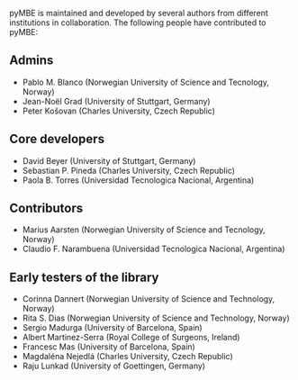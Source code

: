 pyMBE is maintained and developed by several authors from different institutions in collaboration.
The following people have contributed to pyMBE:

## Admins
- Pablo M. Blanco (Norwegian University of Science and Tecnology, Norway)
- Jean-Noël Grad (University of Stuttgart, Germany)
- Peter Košovan (Charles University, Czech Republic)

## Core developers
- David Beyer (University of Stuttgart, Germany)
- Sebastian P. Pineda (Charles University, Czech Republic)
- Paola B. Torres (Universidad Tecnologica Nacional, Argentina)

## Contributors
- Marius Aarsten (Norwegian University of Science and Tecnology, Norway)
- Claudio F. Narambuena (Universidad Tecnologica Nacional, Argentina)

## Early testers of the library
- Corinna Dannert (Norwegian University of Science and Technology, Norway)
- Rita S. Dias (Norwegian University of Science and Technology, Norway)
- Sergio Madurga (University of Barcelona, Spain)
- Albert Martinez-Serra (Royal College of Surgeons, Ireland)
- Francesc Mas (University of Barcelona, Spain)
- Magdaléna Nejedlá (Charles University, Czech Republic)
- Raju Lunkad (University of Goettingen, Germany)
